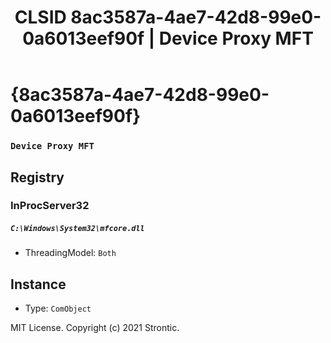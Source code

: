 ﻿---
title: "CLSID 8ac3587a-4ae7-42d8-99e0-0a6013eef90f | Device Proxy MFT"
excerpt: What is COM-Object CLSID 8ac3587a-4ae7-42d8-99e0-0a6013eef90f?
---

# {8ac3587a-4ae7-42d8-99e0-0a6013eef90f}

### `Device Proxy MFT`

## Registry


### InProcServer32

##### `C:\Windows\System32\mfcore.dll`
* ThreadingModel: `Both`

## Instance

* Type: `ComObject`

MIT License. Copyright (c) 2021 Strontic.


